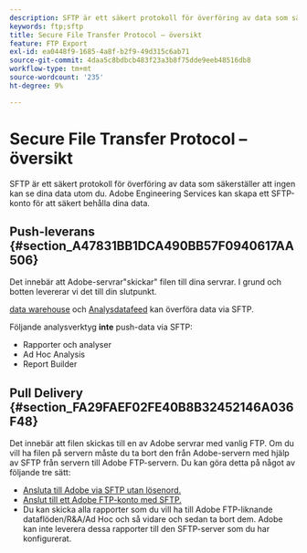 ```yaml
---
description: SFTP är ett säkert protokoll för överföring av data som säkerställer att ingen kan se dina data utom du. Adobe Engineering Services kan skapa ett SFTP-konto för att säkert behålla dina data.
keywords: ftp;sftp
title: Secure File Transfer Protocol – översikt
feature: FTP Export
exl-id: ea0448f9-1685-4a8f-b2f9-49d315c6ab71
source-git-commit: 4daa5c8bdbcb483f23a3b8f75dde9eeb48516db8
workflow-type: tm+mt
source-wordcount: '235'
ht-degree: 9%

---
```


# Secure File Transfer Protocol – översikt

SFTP är ett säkert protokoll för överföring av data som säkerställer att ingen kan se dina data utom du. Adobe Engineering Services kan skapa ett SFTP-konto för att säkert behålla dina data.

## Push-leverans {#section_A47831BB1DCA490BB57F0940617AA506}

Det innebär att Adobe-servrar&quot;skickar&quot; filen till dina servrar. I grund och botten levererar vi det till din slutpunkt.

[data warehouse](/help/export/ftp-and-sftp/c-sftp/ftp-sftp-dw.md) och [Analysdatafeed](https://experienceleague.adobe.com/docs/analytics/export/analytics-data-feed/data-feed-overview.html) kan överföra data via SFTP.

Följande analysverktyg **inte** push-data via SFTP:

* Rapporter och analyser
* Ad Hoc Analysis
* Report Builder

## Pull Delivery {#section_FA29FAEF02FE40B8B32452146A036F48}

Det innebär att filen skickas till en av Adobe servrar med vanlig FTP. Om du vill ha filen på servern måste du ta bort den från Adobe-servern med hjälp av SFTP från servern till Adobe FTP-servern. Du kan göra detta på något av följande tre sätt:

* [Ansluta till Adobe via SFTP utan lösenord.](/help/export/ftp-and-sftp/c-sftp/ftp-sftp-cert-auth.md)
* [Anslut till ett Adobe FTP-konto med SFTP.](/help/export/ftp-and-sftp/c-sftp/ftp-sftp-connect.md)
* Du kan skicka alla rapporter som du vill ha till Adobe FTP-liknande dataflöden/R&amp;A/Ad Hoc och så vidare och sedan ta bort dem. Adobe kan inte leverera dessa rapporter till den SFTP-server som du har konfigurerat.
